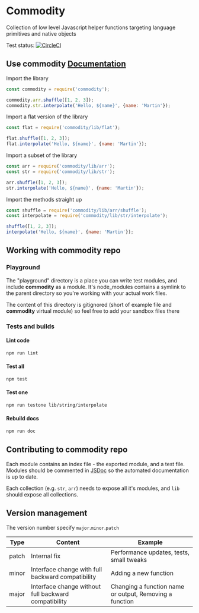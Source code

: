 # Commodity
Collection of low level Javascript helper functions targeting language primitives and native objects

Test status: [![CircleCI](https://circleci.com/gh/fiverr/commodity.svg?style=svg)](https://circleci.com/gh/fiverr/commodity)

## Use commodity [Documentation](https://fiverr.github.io/commodity/)

Import the library
```javascript
const commodity = require('commodity');

commodity.arr.shuffle([1, 2, 3]);
commodity.str.interpolate('Hello, ${name}', {name: 'Martin'});
```

Import a flat version of the library
```javascript
const flat = require('commodity/lib/flat');

flat.shuffle([1, 2, 3]);
flat.interpolate('Hello, ${name}', {name: 'Martin'});
```

Import a subset of the library
```javascript
const arr = require('commodity/lib/arr');
const str = require('commodity/lib/str');

arr.shuffle([1, 2, 3]);
str.interpolate('Hello, ${name}', {name: 'Martin'});
```

Import the methods straight up
```javascript
const shuffle = require('commodity/lib/arr/shuffle');
const interpolate = require('commodity/lib/str/interpolate');

shuffle([1, 2, 3]);
interpolate('Hello, ${name}', {name: 'Martin'});
```

## Working with __commodity__ repo

### Playground
The "playground" directory is a place you can write test modules, and include __commodity__ as a module.
It's node_modules contains a symlink to the parent directory so you're working with your actual work files.

The content of this directory is gitignored (short of example file and __commodity__ virtual module) so feel free to add your sandbox files there

### Tests and builds

#### Lint code
```sh
npm run lint
```

#### Test all
```sh
npm test
```

#### Test one
```sh
npm run testone lib/string/interpolate
```

#### Rebuild docs
```sh
npm run doc
```
## Contributing to __commodity__ repo
Each module contains an index file - the exported module, and a test file.
Modules should be commented in [JSDoc](http://usejsdoc.org/) so the automated documentation is up to date.

Each collection (e.g. `str`, `arr`) needs to expose all it's modules, and `lib` should expose all collections.

## Version management
The version number specify `major`.`minor`.`patch`

Type | Content | Example
---- | ------- | -----------
patch | Internal fix | Performance updates, tests, small tweaks
minor | Interface change with full backward compatibility | Adding a new function
major | Interface change without full backward compatibility | Changing a function name or output, Removing a function
